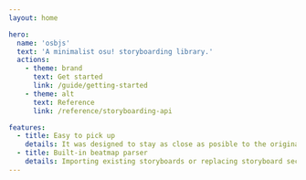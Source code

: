 ```yaml
---
layout: home

hero:
  name: 'osbjs'
  text: 'A minimalist osu! storyboarding library.'
  actions:
    - theme: brand
      text: Get started
      link: /guide/getting-started
    - theme: alt
      text: Reference
      link: /reference/storyboarding-api

features:
  - title: Easy to pick up
    details: It was designed to stay as close as posible to the original .osb scripting language.
  - title: Built-in beatmap parser
    details: Importing existing storyboards or replacing storyboard section of any beatmap at ease.
---
```

